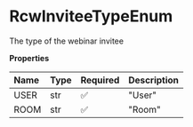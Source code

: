 # RcwInviteeTypeEnum

The type of the webinar invitee

**Properties**

| Name | Type | Required | Description |
| :--- | :--- | :------- | :---------- |
| USER | str  | ✅       | "User"      |
| ROOM | str  | ✅       | "Room"      |

<!-- This file was generated by liblab | https://liblab.com/ -->
